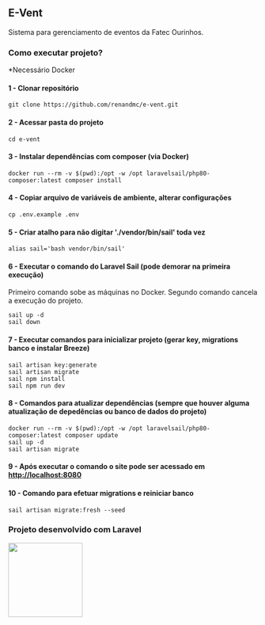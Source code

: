 ## E-Vent

Sistema para gerenciamento de eventos da Fatec Ourinhos.

### Como executar projeto? 
*Necessário Docker
#### 1 - Clonar repositório
```
git clone https://github.com/renandmc/e-vent.git
```
#### 2 - Acessar pasta do projeto
```
cd e-vent
```
#### 3 - Instalar dependências com composer (via Docker)
```
docker run --rm -v $(pwd):/opt -w /opt laravelsail/php80-composer:latest composer install
```
#### 4 - Copiar arquivo de variáveis de ambiente, alterar configurações
```
cp .env.example .env
```
#### 5 - Criar atalho para não digitar './vendor/bin/sail' toda vez
```
alias sail='bash vendor/bin/sail'
```
#### 6 - Executar o comando do Laravel Sail (pode demorar na primeira execução) 
Primeiro comando sobe as máquinas no Docker.
Segundo comando cancela a execução do projeto.
```
sail up -d
sail down
```
#### 7 - Executar comandos para inicializar projeto (gerar key, migrations banco e instalar Breeze)
```
sail artisan key:generate
sail artisan migrate
sail npm install
sail npm run dev
```
#### 8 - Comandos para atualizar dependências (sempre que houver alguma atualização de depedências ou banco de dados do projeto)
```
docker run --rm -v $(pwd):/opt -w /opt laravelsail/php80-composer:latest composer update
sail up -d
sail artisan migrate
```
#### 9 - Após executar o comando o site pode ser acessado em <http://localhost:8080>

#### 10 - Comando para efetuar migrations e reiniciar banco
```
sail artisan migrate:fresh --seed
```
### Projeto desenvolvido com Laravel
<a href="https://ionicframework.com/docs/v3/" target="_blank">
  <img src="https://raw.githubusercontent.com/laravel/art/master/logo-lockup/5%20SVG/2%20CMYK/1%20Full%20Color/laravel-logolockup-cmyk-red.svg" width="150">
</a>
